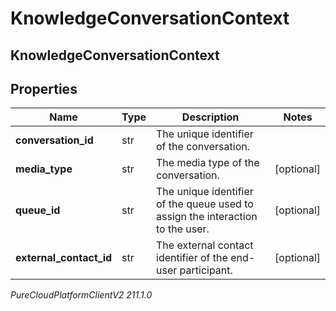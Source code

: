 # KnowledgeConversationContext

## KnowledgeConversationContext

## Properties

|Name | Type | Description | Notes|
|------------ | ------------- | ------------- | -------------|
| **conversation_id** | str | The unique identifier of the conversation. | |
| **media_type** | str | The media type of the conversation. | [optional] |
| **queue_id** | str | The unique identifier of the queue used to assign the interaction to the user. | [optional] |
| **external_contact_id** | str | The external contact identifier of the end-user participant. | [optional] |



_PureCloudPlatformClientV2 211.1.0_

